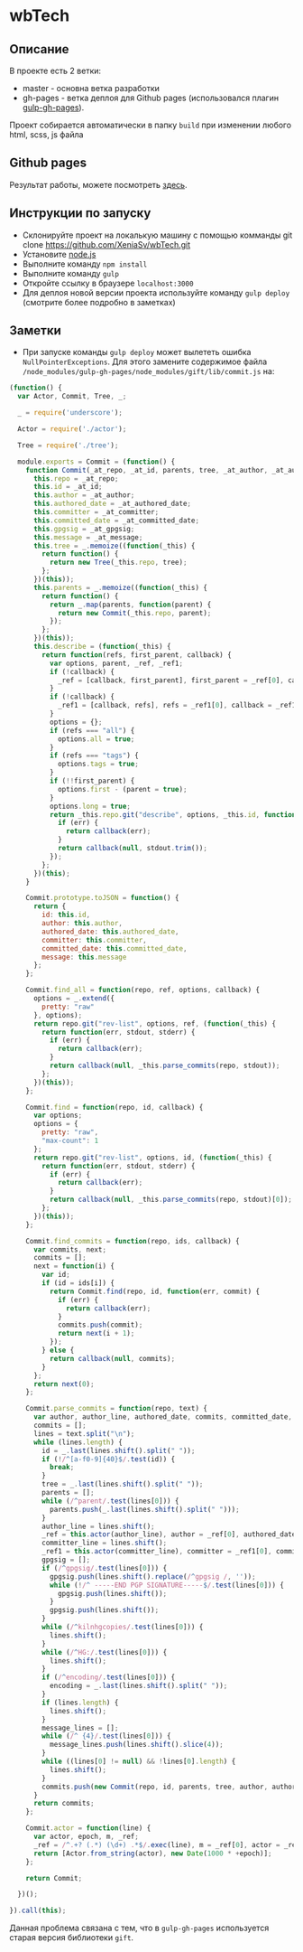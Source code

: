 # wbTech
## Описание
В проекте есть 2 ветки:
* master - основна ветка разработки
* gh-pages - ветка деплоя для Github pages (использовался плагин [gulp-gh-pages](https://www.npmjs.com/package/gulp-gh-pages)).

Проект собирается автоматически в папку `build` при изменении любого html, scss, js файла

## Github pages
Результат работы, можете посмотреть [здесь](https://xeniasv.github.io/wbTech/).

## Инструкции по запуску
* Склонируйте проект на локалькую машину с помощью комманды git clone https://github.com/XeniaSv/wbTech.git
* Установите [node.js](https://nodejs.org/en/)
* Выполните команду `npm install`
* Выполните команду `gulp`
* Откройте ссылку в браузере `localhost:3000`
* Для деплоя новой версии проекта используйте команду `gulp deploy` (смотрите более подробно в заметках)

## Заметки
* При запуске команды `gulp deploy` может вылететь ошибка `NullPointerExceptions`. Для этого замените содержимое файла `/node_modules/gulp-gh-pages/node_modules/gift/lib/commit.js` на:
``` js
(function() {
  var Actor, Commit, Tree, _;

  _ = require('underscore');

  Actor = require('./actor');

  Tree = require('./tree');

  module.exports = Commit = (function() {
    function Commit(_at_repo, _at_id, parents, tree, _at_author, _at_authored_date, _at_committer, _at_committed_date, _at_gpgsig, _at_message) {
      this.repo = _at_repo;
      this.id = _at_id;
      this.author = _at_author;
      this.authored_date = _at_authored_date;
      this.committer = _at_committer;
      this.committed_date = _at_committed_date;
      this.gpgsig = _at_gpgsig;
      this.message = _at_message;
      this.tree = _.memoize((function(_this) {
        return function() {
          return new Tree(_this.repo, tree);
        };
      })(this));
      this.parents = _.memoize((function(_this) {
        return function() {
          return _.map(parents, function(parent) {
            return new Commit(_this.repo, parent);
          });
        };
      })(this));
      this.describe = (function(_this) {
        return function(refs, first_parent, callback) {
          var options, parent, _ref, _ref1;
          if (!callback) {
            _ref = [callback, first_parent], first_parent = _ref[0], callback = _ref[1];
          }
          if (!callback) {
            _ref1 = [callback, refs], refs = _ref1[0], callback = _ref1[1];
          }
          options = {};
          if (refs === "all") {
            options.all = true;
          }
          if (refs === "tags") {
            options.tags = true;
          }
          if (!!first_parent) {
            options.first - (parent = true);
          }
          options.long = true;
          return _this.repo.git("describe", options, _this.id, function(err, stdout, stderr) {
            if (err) {
              return callback(err);
            }
            return callback(null, stdout.trim());
          });
        };
      })(this);
    }

    Commit.prototype.toJSON = function() {
      return {
        id: this.id,
        author: this.author,
        authored_date: this.authored_date,
        committer: this.committer,
        committed_date: this.committed_date,
        message: this.message
      };
    };

    Commit.find_all = function(repo, ref, options, callback) {
      options = _.extend({
        pretty: "raw"
      }, options);
      return repo.git("rev-list", options, ref, (function(_this) {
        return function(err, stdout, stderr) {
          if (err) {
            return callback(err);
          }
          return callback(null, _this.parse_commits(repo, stdout));
        };
      })(this));
    };

    Commit.find = function(repo, id, callback) {
      var options;
      options = {
        pretty: "raw",
        "max-count": 1
      };
      return repo.git("rev-list", options, id, (function(_this) {
        return function(err, stdout, stderr) {
          if (err) {
            return callback(err);
          }
          return callback(null, _this.parse_commits(repo, stdout)[0]);
        };
      })(this));
    };

    Commit.find_commits = function(repo, ids, callback) {
      var commits, next;
      commits = [];
      next = function(i) {
        var id;
        if (id = ids[i]) {
          return Commit.find(repo, id, function(err, commit) {
            if (err) {
              return callback(err);
            }
            commits.push(commit);
            return next(i + 1);
          });
        } else {
          return callback(null, commits);
        }
      };
      return next(0);
    };

    Commit.parse_commits = function(repo, text) {
      var author, author_line, authored_date, commits, committed_date, committer, committer_line, encoding, gpgsig, id, lines, message_lines, parents, tree, _ref, _ref1;
      commits = [];
      lines = text.split("\n");
      while (lines.length) {
        id = _.last(lines.shift().split(" "));
        if (!/^[a-f0-9]{40}$/.test(id)) {
          break;
        }
        tree = _.last(lines.shift().split(" "));
        parents = [];
        while (/^parent/.test(lines[0])) {
          parents.push(_.last(lines.shift().split(" ")));
        }
        author_line = lines.shift();
        _ref = this.actor(author_line), author = _ref[0], authored_date = _ref[1];
        committer_line = lines.shift();
        _ref1 = this.actor(committer_line), committer = _ref1[0], committed_date = _ref1[1];
        gpgsig = [];
        if (/^gpgsig/.test(lines[0])) {
          gpgsig.push(lines.shift().replace(/^gpgsig /, ''));
          while (!/^ -----END PGP SIGNATURE-----$/.test(lines[0])) {
            gpgsig.push(lines.shift());
          }
          gpgsig.push(lines.shift());
        }
        while (/^kilnhgcopies/.test(lines[0])) {
          lines.shift();
        }
        while (/^HG:/.test(lines[0])) {
          lines.shift();
        }
        if (/^encoding/.test(lines[0])) {
          encoding = _.last(lines.shift().split(" "));
        }
        if (lines.length) {
          lines.shift();
        }
        message_lines = [];
        while (/^ {4}/.test(lines[0])) {
          message_lines.push(lines.shift().slice(4));
        }
        while ((lines[0] != null) && !lines[0].length) {
          lines.shift();
        }
        commits.push(new Commit(repo, id, parents, tree, author, authored_date, committer, committed_date, gpgsig.join("\n"), message_lines.join("\n")));
      }
      return commits;
    };

    Commit.actor = function(line) {
      var actor, epoch, m, _ref;
      _ref = /^.+? (.*) (\d+) .*$/.exec(line), m = _ref[0], actor = _ref[1], epoch = _ref[2];
      return [Actor.from_string(actor), new Date(1000 * +epoch)];
    };

    return Commit;

  })();

}).call(this);
```
Данная проблема связана с тем, что в `gulp-gh-pages` используется старая версия библиотеки `gift`.
